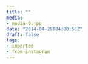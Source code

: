 ```yaml
---
title: ""
media:
- media-0.jpg
date: "2014-04-28T04:00:56Z"
draft: false
tags:
- imported
- from-instagram
---
```


